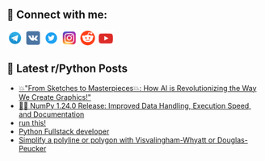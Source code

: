 ## 🔎 Connect with me:
[<img src="https://github.com/bullbesh/bullbesh/blob/main/images/Telegram.png" width="32" height="32" />](https://t.me/bullbesh)
[<img src="https://github.com/bullbesh/bullbesh/blob/main/images/VK.png" width="32" height="32" />](https://vk.com/bullbesh)
[<img src="https://github.com/bullbesh/bullbesh/blob/main/images/Twitter.png" width="32" height="32" />](https://twitter.com/bullbesh1)
[<img src="https://github.com/bullbesh/bullbesh/blob/main/images/Instagram.png" width="32" height="32" />](https://www.instagram.com/bullbesh)
[<img src="https://github.com/bullbesh/bullbesh/blob/main/images/Reddit.png" width="32" height="32" />](https://www.reddit.com/user/bullbesh)
[<img src="https://github.com/bullbesh/bullbesh/blob/main/images/YouTube.png" width="32" height="32" />](https://www.youtube.com/channel/UCtfjRs6uzgq5mfm8S06WTcg)

## 📕 Latest r/Python Posts
<!-- BLOG-POST-LIST:START -->
- [💥&quot;From Sketches to Masterpieces💥: How AI is Revolutionizing the Way We Create Graphics!&quot;](https://www.reddit.com/r/Python/comments/11vfme8/from_sketches_to_masterpieces_how_ai_is/)
- [🔢🐍 NumPy 1.24.0 Release: Improved Data Handling, Execution Speed, and Documentation](https://www.reddit.com/r/Python/comments/11vfk2m/numpy_1240_release_improved_data_handling/)
- [run this!](https://www.reddit.com/r/Python/comments/11vfj4z/run_this/)
- [Python Fullstack developer](https://www.reddit.com/r/Python/comments/11vebq2/python_fullstack_developer/)
- [Simplify a polyline or polygon with Visvalingham-Whyatt or Douglas-Peucker](https://www.reddit.com/r/Python/comments/11v89pg/simplify_a_polyline_or_polygon_with/)
<!-- BLOG-POST-LIST:END -->
